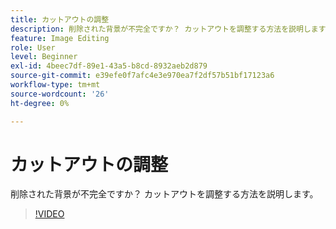 ```yaml
---
title: カットアウトの調整
description: 削除された背景が不完全ですか？ カットアウトを調整する方法を説明します
feature: Image Editing
role: User
level: Beginner
exl-id: 4beec7df-89e1-43a5-b8cd-8932aeb2d879
source-git-commit: e39efe0f7afc4e3e970ea7f2df57b51bf17123a6
workflow-type: tm+mt
source-wordcount: '26'
ht-degree: 0%

---
```


# カットアウトの調整

削除された背景が不完全ですか？ カットアウトを調整する方法を説明します。

>[!VIDEO](https://video.tv.adobe.com/v/3420221?quality=12&learn=on&hidetitle=true)
